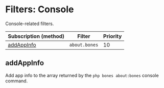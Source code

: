 # Filters: Console

Console-related filters.

| Subscription (method)     | Filter        | Priority |
|---------------------------|---------------|----------|
| [addAppInfo](#addappinfo) | `about.bones` | 10       |

## addAppInfo

Add app info to the array returned by the `php bones about:bones` console command.